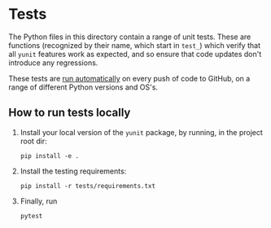# Tests

The Python files in this directory contain a range of unit tests. These are functions
(recognized by their name, which start in `test_`) which verify that all `yunit`
features work as expected, and so ensure that code updates don't introduce any
regressions.

These tests are [run automatically](../.github/workflows/CI.yml) 
on every push of code to GitHub, on a range of different Python versions and OS's.


## How to run tests locally

1. Install your local version of the `yunit` package, by running,
   in the project root dir:
   ```
   pip install -e .
   ```
2. Install the testing requirements:
   ```
   pip install -r tests/requirements.txt
   ```
3. Finally, run
   ```
   pytest
   ```
